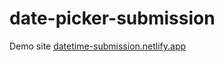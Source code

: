# date-picker-submission

Demo site [datetime-submission.netlify.app](https://datetime-submission.netlify.app)
